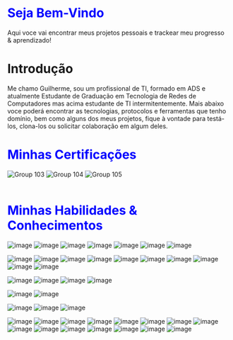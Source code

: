 <h1 style="color:blue;">Seja Bem-Vindo</h1>
<p>Aqui voce vai encontrar meus projetos pessoais e trackear meu progresso & aprendizado!</p>

<h1>Introdução</h1>
<p>Me chamo Guilherme, sou um profissional de TI, formado em ADS e atualmente Estudante de Graduação em Tecnologia de Redes de Computadores mas acima estudante de TI intermitentemente.
Mais abaixo voce poderá encontrar as tecnologias, protocolos e ferramentas que tenho domínio, bem como alguns dos meus projetos, fique à vontade para testá-los, clona-los ou solicitar colaboração em algum deles.</p>

<h1 style="color:blue;">Minhas Certificações</h1>

![Group 103](https://github.com/user-attachments/assets/0c9b4baf-b255-4e74-bf81-d97935c735fc)
![Group 104](https://github.com/user-attachments/assets/f0f5e582-db0b-42a7-8aff-201696f543f7)
![Group 105](https://github.com/user-attachments/assets/5194eb1d-02d2-4f78-8265-4bd31a9bad5a)
<br/><br/>

<h1 style="color:blue;">Minhas Habilidades & Conhecimentos</h1>

![image](https://img.shields.io/badge/Java-00ffc0?style=for-the-badge&logo=javascript&logoColor=white)
![image](https://img.shields.io/badge/JavaScript-00ffc0?style=for-the-badge&logo=javascript&logoColor=white)
![image](https://img.shields.io/badge/TypeScript-00ffc0?style=for-the-badge&logo=typescript&logoColor=white)
![image](https://img.shields.io/badge/Shell_Script-00ffc0?style=for-the-badge&logo=gnu-bash&logoColor=white)
![image](https://img.shields.io/badge/SQL-00ffc0?style=for-the-badge&logoColor=white)
![image](https://img.shields.io/badge/HTML-00ffc0?style=for-the-badge&logo=html5&logoColor=white)
![image](https://img.shields.io/badge/CSS-00ffc0?style=for-the-badge&logo=css3&logoColor=white)

![image](https://img.shields.io/badge/Node.Js-00ffff?style=for-the-badge&logo=node.js&logoColor=white)
![image](https://img.shields.io/badge/Express.js-00ffff?style=for-the-badge&logoColor=white)
![image](https://img.shields.io/badge/OOP-00ffff?style=for-the-badge&logoColor=white)
![image](https://img.shields.io/badge/React.Js-00ffff?style=for-the-badge&logo=react&logoColor=white)
![image](https://img.shields.io/badge/Angular.Js-00ffff?style=for-the-badge&logo=angular&logoColor=white)
![image](https://img.shields.io/badge/Tailwind_CSS-00ffff?style=for-the-badge&logo=tailwind-css&logoColor=white)
![image](https://img.shields.io/badge/Bootstrap-00ffff?style=for-the-badge&logo=bootstrap&logoColor=white)
![image](https://img.shields.io/badge/styled--components-00ffff?style=for-the-badge&logo=styled-components&logoColor=white)
![image](https://img.shields.io/badge/Material--UI-00ffff?style=for-the-badge&logo=material-ui&logoColor=white)
![image](https://img.shields.io/badge/jQuery-00ffff?style=for-the-badge&logo=jquery&logoColor=white)

![image](https://img.shields.io/badge/MySQL-00ff80?style=for-the-badge&logo=mysql&logoColor=white)
![image](https://img.shields.io/badge/PostgreSQL-00ff80?style=for-the-badge&logo=postgresql&logoColor=white)
![image](https://img.shields.io/badge/MongoDB-00ff80?style=for-the-badge&logo=mongodb&logoColor=white)
![image](https://img.shields.io/badge/Redis-00ff80?style=for-the-badge&logo=redis&logoColor=white)

![image](https://img.shields.io/badge/Git-00ffff?style=for-the-badge&logo=git&logoColor=white)
![image](https://img.shields.io/badge/Linux-00ffff?style=for-the-badge&logo=linux&logoColor=white)

![image](https://img.shields.io/badge/Amazon_AWS-00ffff?style=for-the-badge&logo=amazon-aws&logoColor=white)
![image](https://img.shields.io/badge/Netlify-00ffff?style=for-the-badge&logo=netlify&logoColor=white)
![image](https://img.shields.io/badge/DigitalOcean-00ffff?style=for-the-badge&logo=digitalocean&logoColor=white)

![image](https://img.shields.io/badge/TCP/IP-00ff00?style=for-the-badge&logo=material-ui&logoColor=white)
![image](https://img.shields.io/badge/OSI-00ff00?style=for-the-badge&logo=material-ui&logoColor=white)
![image](https://img.shields.io/badge/Subneting-00ff00?style=for-the-badge&logo=material-ui&logoColor=white)
![image](https://img.shields.io/badge/VLSM-00ff00?style=for-the-badge&logo=material-ui&logoColor=white)
![image](https://img.shields.io/badge/FLSM-00ff00?style=for-the-badge&logo=material-ui&logoColor=white)
![image](https://img.shields.io/badge/DNS-00ff00?style=for-the-badge&logo=material-ui&logoColor=white)
![image](https://img.shields.io/badge/IPv4-00ff00?style=for-the-badge&logo=material-ui&logoColor=white)
![image](https://img.shields.io/badge/IPv6-00ff00?style=for-the-badge&logo=material-ui&logoColor=white)
![image](https://img.shields.io/badge/Ethernet-00ff00?style=for-the-badge&logo=material-ui&logoColor=white)
![image](https://img.shields.io/badge/DHCP-00ff00?style=for-the-badge&logo=material-ui&logoColor=white)
![image](https://img.shields.io/badge/SSL-00ff00?style=for-the-badge&logo=material-ui&logoColor=white)
![image](https://img.shields.io/badge/FTP-00ff00?style=for-the-badge&logo=material-ui&logoColor=white)
![image](https://img.shields.io/badge/HTTP/S-00ff00?style=for-the-badge&logo=material-ui&logoColor=white)
![image](https://img.shields.io/badge/OSPF-00ff00?style=for-the-badge&logo=material-ui&logoColor=white)
![image](https://img.shields.io/badge/ARP-00ff00?style=for-the-badge&logo=material-ui&logoColor=white)



